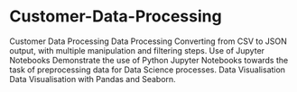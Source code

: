 # Customer-Data-Processing
Customer Data Processing
Data Processing Converting from CSV to JSON output, with multiple manipulation and filtering steps.
Use of Jupyter Notebooks
Demonstrate the use of Python Jupyter Notebooks towards the task of preprocessing data for Data Science processes.
Data Visualisation
Data Visualisation with Pandas and Seaborn.
